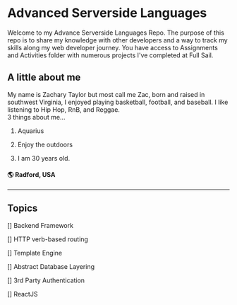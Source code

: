 # Advanced Serverside Languages

<p>Welcome to my Advance Serverside Languages Repo. The purpose of this repo is to share my knowledge with other developers and a way to track my skills along my web developer journey. You have access to Assignments and Activities folder with numerous projects I've completed at Full Sail. </p>

## A little about me

<p>My name is Zachary Taylor but most call me Zac, born and raised in southwest Virginia, I enjoyed playing basketball, football, and baseball. I like listening to Hip Hop, RnB, and Reggae.
<br>
3 things about me...

1. Aquarius

2. Enjoy the outdoors

3. I am 30 years old.</p>

#### 🌎 Radford, USA

---


## Topics

[] Backend Framework

[] HTTP verb-based routing

[] Template Engine

[] Abstract Database Layering

[] 3rd Party Authentication

[] ReactJS
